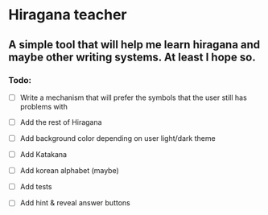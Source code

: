 # Hiragana teacher

## A simple tool that will help me learn hiragana and maybe other writing systems. At least I hope so. 

### Todo:
- [ ] Write a mechanism that will prefer the symbols that the user still has problems with
- [ ] Add the rest of Hiragana
- [ ] Add background color depending on user light/dark theme
- [ ] Add Katakana 
- [ ] Add korean alphabet (maybe)
- [ ] Add tests
- [ ] Add hint & reveal answer buttons

